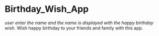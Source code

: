 # Birthday_Wish_App
*user enter the name and the name is displayed with the happy birthday wish.*
Wish happy birthday to your friends and family with this app.
